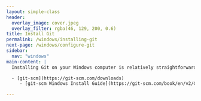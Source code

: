 ```yaml
---
layout: simple-class
header:
  overlay_image: cover.jpeg
  overlay_filter: rgba(46, 129, 200, 0.6)
title: Install Git
permalink: /windows/installing-git
next-page: /windows/configure-git
sidebar:
  nav: "windows"
main-content: |
  Installing Git on your Windows computer is relatively straightforward. You can download Git directly from git-scm.

  - [git-scm](https://git-scm.com/downloads)
     - [git-scm Windows Install Guide](https://git-scm.com/book/en/v2/Getting-Started-Installing-Git)

---
```

